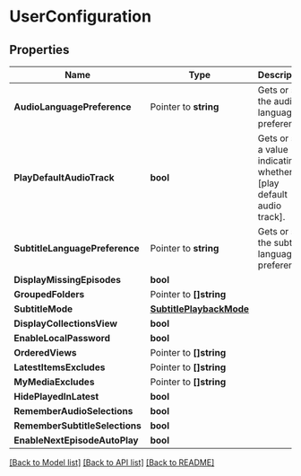 # UserConfiguration

## Properties

Name | Type | Description | Notes
------------ | ------------- | ------------- | -------------
**AudioLanguagePreference** | Pointer to **string** | Gets or sets the audio language preference. | [optional] 
**PlayDefaultAudioTrack** | **bool** | Gets or sets a value indicating whether [play default audio track]. | [optional] 
**SubtitleLanguagePreference** | Pointer to **string** | Gets or sets the subtitle language preference. | [optional] 
**DisplayMissingEpisodes** | **bool** |  | [optional] 
**GroupedFolders** | Pointer to **[]string** |  | [optional] 
**SubtitleMode** | [**SubtitlePlaybackMode**](SubtitlePlaybackMode.md) |  | [optional] 
**DisplayCollectionsView** | **bool** |  | [optional] 
**EnableLocalPassword** | **bool** |  | [optional] 
**OrderedViews** | Pointer to **[]string** |  | [optional] 
**LatestItemsExcludes** | Pointer to **[]string** |  | [optional] 
**MyMediaExcludes** | Pointer to **[]string** |  | [optional] 
**HidePlayedInLatest** | **bool** |  | [optional] 
**RememberAudioSelections** | **bool** |  | [optional] 
**RememberSubtitleSelections** | **bool** |  | [optional] 
**EnableNextEpisodeAutoPlay** | **bool** |  | [optional] 

[[Back to Model list]](../README.md#documentation-for-models) [[Back to API list]](../README.md#documentation-for-api-endpoints) [[Back to README]](../README.md)


